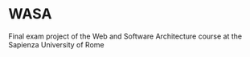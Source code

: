# WASA
Final exam project of the Web and Software Architecture course at the Sapienza University of Rome

